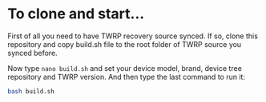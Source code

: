 To clone and start...
====================

First of all you need to have TWRP recovery source synced. If so, clone this repository and copy build.sh file to the root folder of
TWRP source you synced before.

Now type `nano build.sh` and set your device model, brand, device tree repository and TWRP version.
And then type the last command to run it:

```sh
bash build.sh
```
